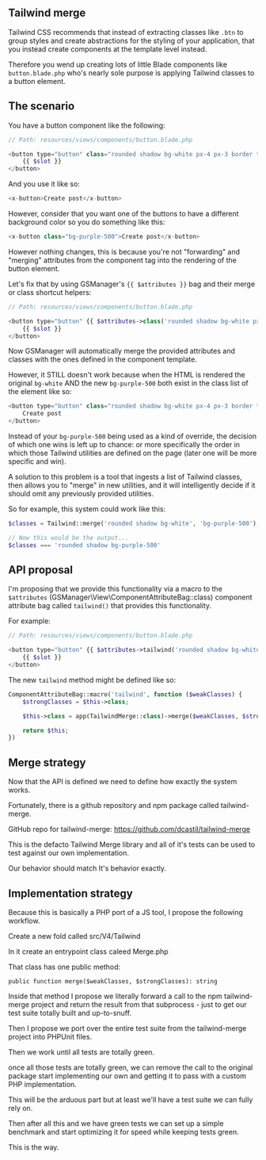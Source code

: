 
## Tailwind merge

Tailwind CSS recommends that instead of extracting classes like `.btn` to group styles and create abstractions for the styling of your application, that you instead create components at the template level instead.

Therefore you wend up creating lots of little Blade components like `button.blade.php` who's nearly sole purpose is applying Tailwind classes to a button element.

## The scenario

You have a button component like the following:

```php
// Path: resources/views/components/button.blade.php

<button type="button" class="rounded shadow bg-white px-4 px-3 border text-black">
    {{ $slot }}
</button>
```

And you use it like so:

```php
<x-button>Create post</x-button>
```

However, consider that you want one of the buttons to have a different background color so you do something like this:

```php
<x-button class="bg-purple-500">Create post</x-button>
```

However nothing changes, this is because you're not "forwarding" and "merging" attributes from the component tag into the rendering of the button element.

Let's fix that by using GSManager's `{{ $attributes }}` bag and their merge or class shortcut helpers:

```php
// Path: resources/views/components/button.blade.php

<button type="button" {{ $attributes->class('rounded shadow bg-white px-4 px-3 border text-black') }}>
    {{ $slot }}
</button>
```

Now GSManager will automatically merge the provided attributes and classes with the ones defined in the component template.

However, it STILL doesn't work because when the HTML is rendered the original `bg-white` AND the new `bg-purple-500` both exist in the class list of the element like so:

```php
<button type="button" class="rounded shadow bg-white px-4 px-3 border text-black bg-purple-500">
    Create post
</button>
```

Instead of your `bg-purple-500` being used as a kind of override, the decision of which one wins is left up to chance: or more specifically the order in which those Tailwind utilities are defined on the page (later one will be more specific and win).

A solution to this problem is a tool that ingests a list of Tailwind classes, then allows you to "merge" in new utilities, and it will intelligently decide if it should omit any previously provided utilities.

So for example, this system could work like this:

```php
$classes = Tailwind::merge('rounded shadow bg-white', 'bg-purple-500');

// Now this would be the output...
$classes === 'rounded shadow bg-purple-500'
```

## API proposal

I'm proposing that we provide this functionality via a macro to the `$attributes` (GSManager\View\ComponentAttributeBag::class) component attribute bag called `tailwind()` that provides this functionality.

For example:

```php
// Path: resources/views/components/button.blade.php

<button type="button" {{ $attributes->tailwind('rounded shadow bg-white px-4 px-3 border text-black') }}>
    {{ $slot }}
</button>
```

The new `tailwind` method might be defined like so:

```php
ComponentAttributeBag::macro('tailwind', function ($weakClasses) {
    $strongClasses = $this->class;

    $this->class = app(TailwindMerge::class)->merge($weakClasses, $strongClasses);

    return $this;
})
```

## Merge strategy

Now that the API is defined we need to define how exactly the system works.

Fortunately, there is a github repository and npm package called tailwind-merge.

GitHub repo for tailwind-merge: https://github.com/dcastil/tailwind-merge

This is the defacto Tailwind Merge library and all of it's tests can be used to test against our own implementation.

Our behavior should match It's behavior exactly.

## Implementation strategy

Because this is basically a PHP port of a JS tool, I propose the following workflow.

Create a new fold called src/V4/Tailwind

In it create an entrypoint class caleed Merge.php

That class has one public method:

`public function merge($weakClasses, $strongClasses): string`

Inside that method I propose we literally forward a call to the npm tailwind-merge project and return the result from that subprocess - just to get our test suite totally built and up-to-snuff.

Then I propose we port over the entire test suite from the tailwind-merge project into PHPUnit files.

Then we work until all tests are totally green.

once all those tests are totally green, we can remove the call to the original package start implementing our own and getting it to pass with a custom PHP implementation.

This will be the arduous part but at least we'll have a test suite we can fully rely on.

Then after all this and we have green tests we can set up a simple benchmark and start optimizing it for speed while keeping tests green.

This is the way.
